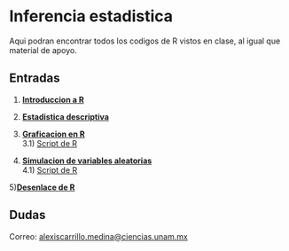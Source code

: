 # Inferencia estadistica 

Aqui podran encontrar todos los codigos de R vistos en clase, al igual que material de apoyo. 

## Entradas

1) [**Introduccion a R**](https://github.com/4-carrillo/inferencia-estadistica/blob/main/Introduccion-a-R/Introducci%C3%B3n-R.R)

2) [**Estadistica descriptiva**](https://github.com/4-carrillo/inferencia-estadistica/blob/main/Estadistica-descriptiva/Estad%C3%ADstica-descriptiva.R)

3) [**Graficacion en R**](https://github.com/4-carrillo/inferencia-estadistica/blob/main/Graficacion-en-R/graficacion-en-R/README.md)<br>
3.1) [Script de R](https://github.com/4-carrillo/inferencia-estadistica/blob/main/Graficacion-en-R/graficacion.R) 

4) [**Simulacion de variables aleatorias**](https://github.com/4-carrillo/inferencia-estadistica/blob/main/Simulacion-de-variables-aleatorias-en-R/Simulacion-en-R.ipynb)<br>
4.1) [Script de R](https://github.com/4-carrillo/inferencia-estadistica/blob/main/Simulacion-de-variables-aleatorias-en-R/simulacion.R)

5)[**Desenlace de R**](https://github.com/4-carrillo/inferencia-estadistica/blob/main/Desenlace-R/Desenlace-introducci%C3%B3n-a-R.R)

## Dudas
Correo: [alexiscarrillo.medina@ciencias.unam.mx](mailto:alexiscarrillo.medina@ciencias.unam.mx)
